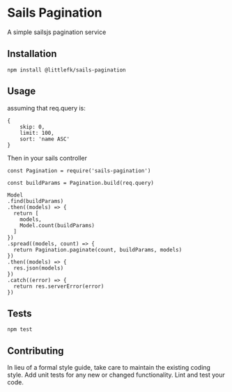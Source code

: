 # Sails Pagination
A simple sailsjs pagination service

## Installation

  `npm install @littlefk/sails-pagination`

## Usage

assuming that req.query is:

	{
		skip: 0,
		limit: 100,
		sort: 'name ASC'
	}

Then in your sails controller


	const Pagination = require('sails-pagination')

	const buildParams = Pagination.build(req.query)

	Model
    .find(buildParams)
    .then((models) => {
      return [
        models,
        Model.count(buildParams)
      ]
    })
    .spread((models, count) => {
      return Pagination.paginate(count, buildParams, models)
    })
    .then((models) => {
      res.json(models)
    })
    .catch((error) => {
      return res.serverError(error)
    })


## Tests

  `npm test`

## Contributing

In lieu of a formal style guide, take care to maintain the existing coding style. Add unit tests for any new or changed functionality. Lint and test your code.

